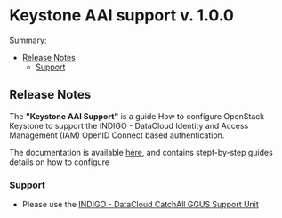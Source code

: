 # Keystone AAI support v. 1.0.0

Summary:
* [Release Notes](#id1)
  * [Support](#id8)


<a id="id1"></a>
## Release Notes

The **"Keystone AAI Support"** is a guide How to configure OpenStack Keystone to support the INDIGO - DataCloud Identity and Access Management (IAM) OpenID Connect based authentication.

The documentation is available [here](https://www.gitbook.com/book/indigo-dc/openid-keystone/details), and contains stept-by-step guides  details on how to configure 



<a id="id8"></a>
### Support

* Please use the [INDIGO - DataCloud CatchAll GGUS Support Unit](
https://wiki.egi.eu/wiki/GGUS:INDIGO_DataCloud_Catch-all_FAQ)
